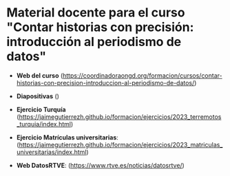 # Material docente para el curso "Contar historias con precisión: introducción al periodismo de datos"

* **Web del curso** (https://coordinadoraongd.org/formacion/cursos/contar-historias-con-precision-introduccion-al-periodismo-de-datos/)

* **Diapositivas** ()
   
* **Ejercicio Turquía** (https://jaimegutierrezh.github.io/formacion/ejercicios/2023_terremotos_turquia/index.html)
                        
* **Ejercicio Matrículas universitarias**: (https://jaimegutierrezh.github.io/formacion/ejercicios/2023_matriculas_universitarias/index.html)

* **Web DatosRTVE**: (https://www.rtve.es/noticias/datosrtve/)



